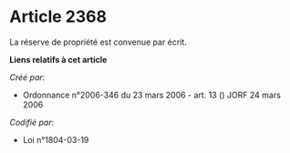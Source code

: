 # Article 2368

La réserve de propriété est convenue par écrit.

**Liens relatifs à cet article**

_Créé par_:

  - Ordonnance n°2006-346 du 23 mars 2006 - art. 13 () JORF 24 mars 2006

_Codifié par_:

  - Loi n°1804-03-19
